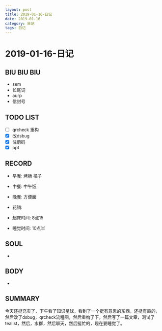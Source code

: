 ```yaml
---
layout: post
title: 2019-01-16-日记
date: 2019-01-16
category: 日记
tags: 日记
---
```

# 2019-01-16-日记
## BIU BIU BIU
- sem
- 长尾词
- aurp
- 信封号
 
## TODO LIST
- [ ] qrcheck 重构
- [x] 改dsbug
- [x] 注册码
- [x] ppt
 
## RECORD
- 早餐:  烤肠 橘子
- 中餐:  中午饭
- 晚餐:  方便面
 
- 花销:  
 
- 起床时间:  8点15
- 睡觉时间:  10点半
 
## SOUL
- 
 
## BODY
- 
 
## SUMMARY
 今天还挺充实了，下午看了知识星球，看到了一个挺有意思的东西，还挺有趣的，然后改了dsbug，qrcheck流程图，然后重构了下，然后写了一篇文章，测试了tealist，然后，水群，然后聊天，然后挺忙的，现在要睡觉了。
 
